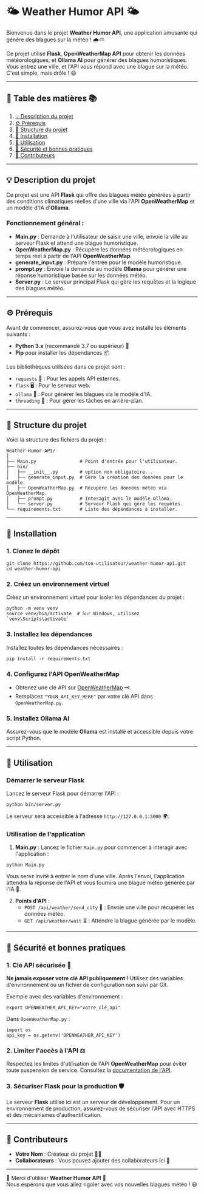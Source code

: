 # 🌤️ **Weather Humor API** 🌤️

Bienvenue dans le projet **Weather Humor API**, une application amusante qui génère des blagues sur la météo ! 🌧️⛅

Ce projet utilise **Flask**, **OpenWeatherMap API** pour obtenir les données météorologiques, et **Ollama AI** pour générer des blagues humoristiques. Vous entrez une ville, et l'API vous répond avec une blague sur la météo. C'est simple, mais drôle ! 😄

---

## 📝 **Table des matières** 📚

1. [💡 Description du projet](#description-du-projet)
2. [⚙️ Prérequis](#prérequis)
3. [📂 Structure du projet](#structure-du-projet)
4. [🔧 Installation](#installation)
5. [🚀 Utilisation](#utilisation)
6. [🔐 Sécurité et bonnes pratiques](#sécurité-et-bonnes-pratiques)
7. [👥 Contributeurs](#contributeurs)

---

## 💡 **Description du projet**

Ce projet est une API **Flask** qui offre des blagues météo générées à partir des conditions climatiques réelles d'une ville via l'API **OpenWeatherMap** et un modèle d'IA d'**Ollama**.

### Fonctionnement général :
- **Main.py** : Demande à l'utilisateur de saisir une ville, envoie la ville au serveur Flask et attend une blague humoristique.
- **OpenWeatherMap.py** : Récupère les données météorologiques en temps réel à partir de l'API **OpenWeatherMap**.
- **generate_input.py** : Prépare l'entrée pour le modèle humoristique.
- **prompt.py** : Envoie la demande au modèle **Ollama** pour générer une réponse humoristique basée sur les données météo.
- **Server.py** : Le serveur principal Flask qui gère les requêtes et la logique des blagues météo.

---

## ⚙️ **Prérequis**

Avant de commencer, assurez-vous que vous avez installé les éléments suivants :

- **Python 3.x** (recommandé 3.7 ou supérieur) 🐍
- **Pip** pour installer les dépendances 📦

Les bibliothèques utilisées dans ce projet sont :

- `requests` 📡 : Pour les appels API externes.
- `flask` 🖥️ : Pour le serveur web.
- `ollama` 🤖 : Pour générer les blagues via le modèle d'IA.
- `threading` 🔄 : Pour gérer les tâches en arrière-plan.

---

## 📂 **Structure du projet**

Voici la structure des fichiers du projet :

```
Weather-Humor-API/
│
├── Main.py                # Point d'entrée pour l'utilisateur.
├── bin/
|   ├── __init__.py        # option non obligatoire...
│   ├── generate_input.py  # Gère la création des données pour le modèle.
│   ├── OpenWeatherMap.py  # Récupère les données météo via OpenWeatherMap.
│   ├── prompt.py          # Interagit avec le modèle Ollama.
│   └── server.py          # Serveur Flask qui gère les requêtes.
└── requirements.txt       # Liste des dépendances à installer.
```

---

## 🔧 **Installation**

### 1. Clonez le dépôt

```
git clone https://github.com/ton-utilisateur/weather-humor-api.git
cd weather-humor-api
```

### 2. Créez un environnement virtuel

Créez un environnement virtuel pour isoler les dépendances du projet :

```
python -m venv venv
source venv/bin/activate  # Sur Windows, utilisez `venv\Scripts\activate`
```

### 3. Installez les dépendances

Installez toutes les dépendances nécessaires :

```
pip install -r requirements.txt
```

### 4. Configurez l'API OpenWeatherMap

- Obtenez une clé API sur [OpenWeatherMap](https://openweathermap.org/) 🗝️.
- Remplacez `"YOUR_API_KEY_HERE"` par votre clé API dans `OpenWeatherMap.py`.

### 5. Installez Ollama AI

Assurez-vous que le modèle **Ollama** est installé et accessible depuis votre script Python.

---

## 🚀 **Utilisation**

### Démarrer le serveur Flask

Lancez le serveur Flask pour démarrer l'API :

```
python bin/server.py
```

Le serveur sera accessible à l'adresse `http://127.0.0.1:5000` 🌍.

### Utilisation de l'application

1. **Main.py** : Lancez le fichier `Main.py` pour commencer à interagir avec l'application :

```
python Main.py
```

Vous serez invité à entrer le nom d'une ville. Après l'envoi, l'application attendra la réponse de l'API et vous fournira une blague météo générée par l'IA 🤖.

2. **Points d'API** :
   - `POST /api/weather/send_city` 🌆 : Envoie une ville pour récupérer les données météo.
   - `GET /api/weather/wait` ⏳ : Attendre la blague générée par le modèle.

---

## 🔐 **Sécurité et bonnes pratiques**

### 1. **Clé API sécurisée** 🔑
**Ne jamais exposer votre clé API publiquement !** Utilisez des variables d'environnement ou un fichier de configuration non suivi par Git.

Exemple avec des variables d'environnement :

```
export OPENWEATHER_API_KEY="votre_clé_api"
```

Dans `OpenWeatherMap.py` :

```
import os
api_key = os.getenv('OPENWEATHER_API_KEY')
```

### 2. **Limiter l'accès à l'API** ⚖️
Respectez les limites d'utilisation de l'API **OpenWeatherMap** pour éviter toute suspension de service. Consultez la [documentation de l'API](https://openweathermap.org/api).

### 3. **Sécuriser Flask pour la production** 🛡️
Le serveur **Flask** utilisé ici est un serveur de développement. Pour un environnement de production, assurez-vous de sécuriser l'API avec HTTPS et des mécanismes d'authentification.

---

## 👥 **Contributeurs**

- **Votre Nom** : Créateur du projet 👨‍💻
- **Collaborateurs** : Vous pouvez ajouter des collaborateurs ici 👯

---

🌟 Merci d'utiliser **Weather Humor API** 🌟  
Nous espérons que vous allez rigoler avec vos nouvelles blagues météo ! 😆

